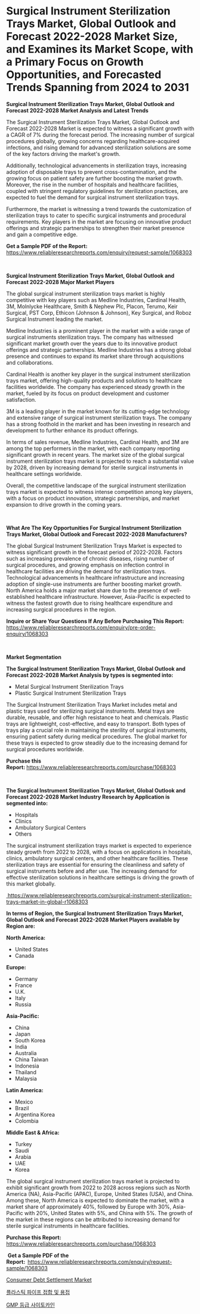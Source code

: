 <p><h1>Surgical Instrument Sterilization Trays Market, Global Outlook and Forecast 2022-2028 Market Size, and Examines its Market Scope, with a Primary Focus on Growth Opportunities, and Forecasted Trends Spanning from 2024 to 2031</h1></p><p><strong>Surgical Instrument Sterilization Trays Market, Global Outlook and Forecast 2022-2028 Market Analysis and Latest Trends</strong></p>
<p><p>The Surgical Instrument Sterilization Trays Market, Global Outlook and Forecast 2022-2028 Market is expected to witness a significant growth with a CAGR of 7% during the forecast period. The increasing number of surgical procedures globally, growing concerns regarding healthcare-acquired infections, and rising demand for advanced sterilization solutions are some of the key factors driving the market's growth.</p><p>Additionally, technological advancements in sterilization trays, increasing adoption of disposable trays to prevent cross-contamination, and the growing focus on patient safety are further boosting the market growth. Moreover, the rise in the number of hospitals and healthcare facilities, coupled with stringent regulatory guidelines for sterilization practices, are expected to fuel the demand for surgical instrument sterilization trays.</p><p>Furthermore, the market is witnessing a trend towards the customization of sterilization trays to cater to specific surgical instruments and procedural requirements. Key players in the market are focusing on innovative product offerings and strategic partnerships to strengthen their market presence and gain a competitive edge.</p></p>
<p><strong>Get a Sample PDF of the Report:&nbsp;</strong> <a href="https://www.reliableresearchreports.com/enquiry/request-sample/1068303">https://www.reliableresearchreports.com/enquiry/request-sample/1068303</a></p>
<p>&nbsp;</p>
<p><strong>Surgical Instrument Sterilization Trays Market, Global Outlook and Forecast 2022-2028 Major Market Players</strong></p>
<p><p>The global surgical instrument sterilization trays market is highly competitive with key players such as Medline Industries, Cardinal Health, 3M, Molnlycke Healthcare, Smith & Nephew Plc, Placon, Terumo, Keir Surgical, PST Corp, Ethicon (Johnson & Johnson), Key Surgical, and Roboz Surgical Instrument leading the market.</p><p>Medline Industries is a prominent player in the market with a wide range of surgical instruments sterilization trays. The company has witnessed significant market growth over the years due to its innovative product offerings and strategic partnerships. Medline Industries has a strong global presence and continues to expand its market share through acquisitions and collaborations.</p><p>Cardinal Health is another key player in the surgical instrument sterilization trays market, offering high-quality products and solutions to healthcare facilities worldwide. The company has experienced steady growth in the market, fueled by its focus on product development and customer satisfaction.</p><p>3M is a leading player in the market known for its cutting-edge technology and extensive range of surgical instrument sterilization trays. The company has a strong foothold in the market and has been investing in research and development to further enhance its product offerings.</p><p>In terms of sales revenue, Medline Industries, Cardinal Health, and 3M are among the top performers in the market, with each company reporting significant growth in recent years. The market size of the global surgical instrument sterilization trays market is projected to reach a substantial value by 2028, driven by increasing demand for sterile surgical instruments in healthcare settings worldwide.</p><p>Overall, the competitive landscape of the surgical instrument sterilization trays market is expected to witness intense competition among key players, with a focus on product innovation, strategic partnerships, and market expansion to drive growth in the coming years.</p></p>
<p>&nbsp;</p>
<p><strong>What Are The Key Opportunities For Surgical Instrument Sterilization Trays Market, Global Outlook and Forecast 2022-2028 Manufacturers?</strong></p>
<p><p>The global Surgical Instrument Sterilization Trays Market is expected to witness significant growth in the forecast period of 2022-2028. Factors such as increasing prevalence of chronic diseases, rising number of surgical procedures, and growing emphasis on infection control in healthcare facilities are driving the demand for sterilization trays. Technological advancements in healthcare infrastructure and increasing adoption of single-use instruments are further boosting market growth. North America holds a major market share due to the presence of well-established healthcare infrastructure. However, Asia-Pacific is expected to witness the fastest growth due to rising healthcare expenditure and increasing surgical procedures in the region.</p></p>
<p><strong>Inquire or Share Your Questions If Any Before Purchasing This Report:</strong> <a href="https://www.reliableresearchreports.com/enquiry/pre-order-enquiry/1068303">https://www.reliableresearchreports.com/enquiry/pre-order-enquiry/1068303</a></p>
<p>&nbsp;</p>
<p><strong>Market Segmentation</strong></p>
<p><strong>The Surgical Instrument Sterilization Trays Market, Global Outlook and Forecast 2022-2028 Market Analysis by types is segmented into:</strong></p>
<p><ul><li>Metal Surgical Instrument Sterilization Trays</li><li>Plastic Surgical Instrument Sterilization Trays</li></ul></p>
<p><p>The Surgical Instrument Sterilization Trays Market includes metal and plastic trays used for sterilizing surgical instruments. Metal trays are durable, reusable, and offer high resistance to heat and chemicals. Plastic trays are lightweight, cost-effective, and easy to transport. Both types of trays play a crucial role in maintaining the sterility of surgical instruments, ensuring patient safety during medical procedures. The global market for these trays is expected to grow steadily due to the increasing demand for surgical procedures worldwide.</p></p>
<p><strong>Purchase this Report:&nbsp;</strong><a href="https://www.reliableresearchreports.com/purchase/1068303">https://www.reliableresearchreports.com/purchase/1068303</a></p>
<p>&nbsp;</p>
<p><strong>The Surgical Instrument Sterilization Trays Market, Global Outlook and Forecast 2022-2028 Market Industry Research by Application is segmented into:</strong></p>
<p><ul><li>Hospitals</li><li>Clinics</li><li>Ambulatory Surgical Centers</li><li>Others</li></ul></p>
<p><p>The surgical instrument sterilization trays market is expected to experience steady growth from 2022 to 2028, with a focus on applications in hospitals, clinics, ambulatory surgical centers, and other healthcare facilities. These sterilization trays are essential for ensuring the cleanliness and safety of surgical instruments before and after use. The increasing demand for effective sterilization solutions in healthcare settings is driving the growth of this market globally.</p></p>
<p><a href="https://www.reliableresearchreports.com/surgical-instrument-sterilization-trays-market-in-global-r1068303">&nbsp;https://www.reliableresearchreports.com/surgical-instrument-sterilization-trays-market-in-global-r1068303</a></p>
<p><strong>In terms of Region, the Surgical Instrument Sterilization Trays Market, Global Outlook and Forecast 2022-2028 Market Players available by Region are:</strong></p>
<p>
    <p> <strong> North America: </strong>
        <ul>
            <li>United States</li>
            <li>Canada</li>
        </ul>
        </p> 
    <p> <strong> Europe: </strong>
        <ul>
            <li>Germany</li>
            <li>France</li>
            <li>U.K.</li>
            <li>Italy</li>
            <li>Russia</li>
        </ul>
        </p> 
    <p> <strong> Asia-Pacific: </strong>
        <ul>
            <li>China</li>
            <li>Japan</li>
            <li>South Korea</li>
            <li>India</li>
            <li>Australia</li>
            <li>China Taiwan</li>
            <li>Indonesia</li>
            <li>Thailand</li>
            <li>Malaysia</li>
        </ul>
        </p> 
    <p> <strong> Latin America: </strong>
        <ul>
            <li>Mexico</li>
            <li>Brazil</li>
            <li>Argentina Korea</li>
            <li>Colombia</li>
        </ul>
        </p> 
    <p> <strong> Middle East & Africa: </strong>
        <ul>
            <li>Turkey</li>
            <li>Saudi</li>
            <li>Arabia</li>
            <li>UAE</li>
            <li>Korea</li>
        </ul>
    </p>
    </p>
<p><p>The global surgical instrument sterilization trays market is projected to exhibit significant growth from 2022 to 2028 across regions such as North America (NA), Asia-Pacific (APAC), Europe, United States (USA), and China. Among these, North America is expected to dominate the market, with a market share of approximately 40%, followed by Europe with 30%, Asia-Pacific with 20%, United States with 5%, and China with 5%. The growth of the market in these regions can be attributed to increasing demand for sterile surgical instruments in healthcare facilities.</p></p>
<p><strong>Purchase this Report: </strong><a href="https://www.reliableresearchreports.com/purchase/1068303">https://www.reliableresearchreports.com/purchase/1068303</a></p>
<p>&nbsp;<strong>Get a Sample PDF of the Report:&nbsp;&nbsp;</strong><a href="https://www.reliableresearchreports.com/enquiry/request-sample/1068303">https://www.reliableresearchreports.com/enquiry/request-sample/1068303</a></p>
<p><strong></strong></p>
<p><p><a href="https://view.publitas.com/reportprime-1/consumer-debt-settlement-market-trends-forecast-and-competitive-analysis-to-2031/">Consumer Debt Settlement Market</a></p><p><a href="https://medium.com/@gustavorn8776/%ED%94%8C%EB%9D%BC%EC%8A%A4%ED%8B%B1-%ED%8C%8C%EC%9D%B4%ED%94%84-%EC%A1%B0%EC%9D%B8%ED%8C%85-%EB%B0%8F-%EC%9A%A9%EC%A0%91-%EC%8B%9C%EC%9E%A5-%EC%9D%B8%EC%82%AC%EC%9D%B4%ED%8A%B8-%EC%8B%9C%EC%9E%A5-%EB%8F%99%ED%96%A5-%EC%84%B1%EC%9E%A5-2024%EB%85%84%EB%B6%80%ED%84%B0-2031%EB%85%84%EA%B9%8C%EC%A7%80%EC%9D%98-%EC%98%88%EC%B8%A1-50673b309f1a">플라스틱 파이프 접합 및 용접</a></p><p><a href="https://medium.com/@dulcewisozk/gmp-%EB%93%B1%EA%B8%89-%EC%82%AC%EC%9D%B4%ED%86%A0%EC%B9%B4%EC%9D%B8-%EC%8B%9C%EC%9E%A5-%EB%B6%84%EC%84%9D-%EA%B7%B8%EC%9D%98-cagr-%EC%8B%9C%EC%9E%A5-%EC%84%B8%EB%B6%84%ED%99%94-%EB%B0%8F-%EC%84%B8%EA%B3%84-%EC%82%B0%EC%97%85-%EA%B0%9C%EC%9A%94-9668cb863b40">GMP 등급 사이토카인</a></p></p>
